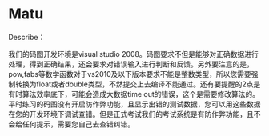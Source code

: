 # Matu
Describe：

我们的码图开发环境是visual studio 2008。码图要求不但是能够对正确数据进行处理，得到正确结果，还会要求对错误输入进行判断和反馈。另外要注意的是，pow,fabs等数学函数对于vs2010及以下版本要求不能是整数类型，所以您需要强制转换为float或者double类型，不然提交上去编译不能通过。还有要提醒的2点是有时算法效率底下，可能会造成大数据time out的错误，这个是需要修改算法的。平时练习的码图没有开启防作弊功能，且显示出错的测试数据，您可以用这些数据在您的开发环境下调试查错。但是正式考试我们的考试系统是有防作弊功能，且不会给任何提示，需要您自己去查错纠错。

